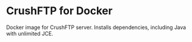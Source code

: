 # CrushFTP for Docker
Docker image for CrushFTP server. Installs dependencies, including Java with unlimited JCE.
